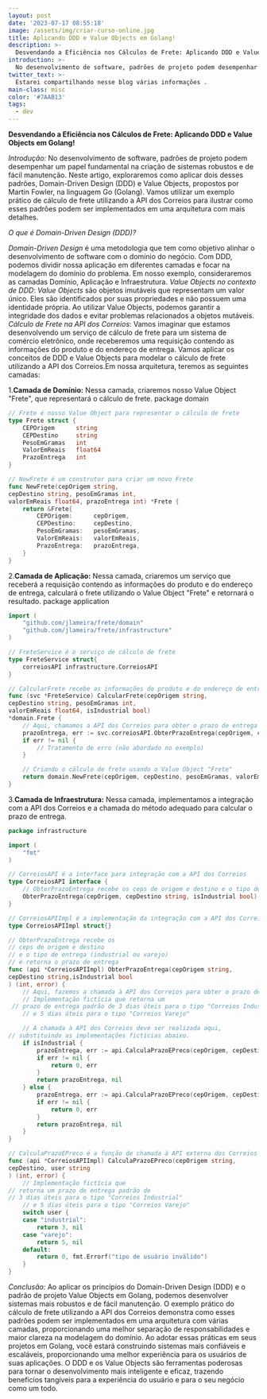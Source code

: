 ```yaml
---
layout: post
date: '2023-07-17 08:55:18'
image: /assets/img/criar-curso-online.jpg
title: Aplicando DDD e Value Objects em Golang!
description: >-
  Desvendando a Eficiência nos Cálculos de Frete: Aplicando DDD e Value Objects em Golang!.
introduction: >-
  No desenvolvimento de software, padrões de projeto podem desempenhar um papel fundamental na criação de sistemas robustos e de fácil manutenção .
twitter_text: >-
  Estarei compartilhando nesse blog várias informações .
main-class: misc
color: '#7AAB13'
tags:
  - dev
---
```


**Desvendando a Eficiência nos Cálculos de Frete: Aplicando DDD e Value Objects em Golang!**

*Introdução:*
No desenvolvimento de software, padrões de projeto podem desempenhar um papel fundamental na criação de sistemas robustos e de fácil manutenção. Neste artigo, exploraremos como aplicar dois desses padrões, Domain-Driven Design (DDD) e Value Objects, propostos por Martin Fowler, na linguagem Go (Golang). Vamos utilizar um exemplo prático de cálculo de frete utilizando a API dos Correios para ilustrar como esses padrões podem ser implementados em uma arquitetura com mais detalhes.

_O que é Domain-Driven Design (DDD)?_

_Domain-Driven Design_ é uma metodologia que tem como objetivo alinhar o desenvolvimento de software com o domínio do negócio. Com DDD, podemos dividir nossa aplicação em diferentes camadas e focar na modelagem do domínio do problema. Em nosso exemplo, consideraremos as camadas Domínio, Aplicação e Infraestrutura.
_Value Objects no contexto de DDD_:
_Value Objects_ são objetos imutáveis que representam um valor único. Eles são identificados por suas propriedades e não possuem uma identidade própria. Ao utilizar Value Objects, podemos garantir a integridade dos dados e evitar problemas relacionados a objetos mutáveis.
_Cálculo de Frete na API dos Correios_:
Vamos imaginar que estamos desenvolvendo um serviço de cálculo de frete para um sistema de comércio eletrônico, onde receberemos uma requisição contendo as informações do produto e do endereço de entrega. Vamos aplicar os conceitos de DDD e Value Objects para modelar o cálculo de frete utilizando a API dos Correios.Em nossa arquitetura, teremos as seguintes camadas:

1.**Camada de Domínio:**
Nessa camada, criaremos nosso Value Object "Frete", que representará o cálculo de frete.
package domain
```go
// Frete é nosso Value Object para representar o cálculo de frete
type Frete struct {
	CEPOrigem      string
	CEPDestino     string
	PesoEmGramas   int
	ValorEmReais   float64
	PrazoEntrega   int
}

// NewFrete é um construtor para criar um novo Frete
func NewFrete(cepOrigem string, 
cepDestino string, pesoEmGramas int,
valorEmReais float64, prazoEntrega int) *Frete {
	return &Frete{
		CEPOrigem:      cepOrigem,
		CEPDestino:     cepDestino,
		PesoEmGramas:   pesoEmGramas,
		ValorEmReais:   valorEmReais,
		PrazoEntrega:   prazoEntrega,
	}
}
```

2.**Camada de Aplicação:**
Nessa camada, criaremos um serviço que receberá a requisição contendo as informações do produto e do endereço de entrega, calculará o frete utilizando o Value Object "Frete" e retornará o resultado.
package application
```go
import (
	"github.com/jlameira/frete/domain"
	"github.com/jlameira/frete/infrastructure"
)

// FreteService é o serviço de cálculo de frete
type FreteService struct{
	correiosAPI infrastructure.CorreiosAPI
}

// CalcularFrete recebe as informações do produto e do endereço de entrega e calcula o frete
func (svc *FreteService) CalcularFrete(cepOrigem string, 
cepDestino string, pesoEmGramas int,
valorEmReais float64, isIndustrial bool)
*domain.Frete {
	// Aqui, chamamos a API dos Correios para obter o prazo de entrega
	prazoEntrega, err := svc.correiosAPI.ObterPrazoEntrega(cepOrigem, cepDestino, isIndustrial)
	if err != nil {
		// Tratamento de erro (não abordado no exemplo)
	}

	// Criando o cálculo de frete usando o Value Object "Frete"
	return domain.NewFrete(cepOrigem, cepDestino, pesoEmGramas, valorEmReais, prazoEntrega)
}
```

3.**Camada de Infraestrutura:**
Nessa camada, implementamos a integração com a API dos Correios e a chamada do método adequado para calcular o prazo de entrega.
```go
package infrastructure

import (
	"fmt"
)

// CorreiosAPI é a interface para integração com a API dos Correios
type CorreiosAPI interface {
	// ObterPrazoEntrega recebe os ceps de origem e destino e o tipo de entrega (industrial ou varejo) e retorna o prazo de entrega
	ObterPrazoEntrega(cepOrigem, cepDestino string, isIndustrial bool) (int, error)
}

// CorreiosAPIImpl é a implementação da integração com a API dos Correios
type CorreiosAPIImpl struct{}

// ObterPrazoEntrega recebe os 
// ceps de origem e destino 
// e o tipo de entrega (industrial ou varejo) 
// e retorna o prazo de entrega
func (api *CorreiosAPIImpl) ObterPrazoEntrega(cepOrigem string,
cepDestino string,isIndustrial bool
) (int, error) {
	// Aqui, fazemos a chamada à API dos Correios para obter o prazo de entrega
	// Implementação fictícia que retorna um
 // prazo de entrega padrão de 3 dias úteis para o tipo "Correios Industrial"
	// e 5 dias úteis para o tipo "Correios Varejo"

	// A chamada à API dos Correios deve ser realizada aqui, 
// substituindo as implementações fictícias abaixo.
	if isIndustrial {
		prazoEntrega, err := api.CalculaPrazoEPreco(cepOrigem, cepDestino, "industrial")
		if err != nil {
			return 0, err
		}
		return prazoEntrega, nil
	} else {
		prazoEntrega, err := api.CalculaPrazoEPreco(cepOrigem, cepDestino, "varejo")
		if err != nil {
			return 0, err
		}
		return prazoEntrega, nil
	}
}

// CalculaPrazoEPreco é a função de chamada à API externa dos Correios
func (api *CorreiosAPIImpl) CalculaPrazoEPreco(cepOrigem string, 
cepDestino, user string
) (int, error) {
	// Implementação fictícia que 
// retorna um prazo de entrega padrão de 
// 3 dias úteis para o tipo "Correios Industrial"
	// e 5 dias úteis para o tipo "Correios Varejo"
	switch user {
	case "industrial":
		return 3, nil
	case "varejo":
		return 5, nil
	default:
		return 0, fmt.Errorf("tipo de usuário inválido")
	}
}
```

*Conclusão:*
Ao aplicar os princípios do Domain-Driven Design (DDD) e o padrão de projeto Value Objects em Golang, podemos desenvolver sistemas mais robustos e de fácil manutenção. O exemplo prático do cálculo de frete utilizando a API dos Correios demonstra como esses padrões podem ser implementados em uma arquitetura com várias camadas, proporcionando uma melhor separação de responsabilidades e maior clareza na modelagem do domínio. Ao adotar essas práticas em seus projetos em Golang, você estará construindo sistemas mais confiáveis e escaláveis, proporcionando uma melhor experiência para os usuários de suas aplicações. O DDD e os Value Objects são ferramentas poderosas para tornar o desenvolvimento mais inteligente e eficaz, trazendo benefícios tangíveis para a experiência do usuário e para o seu negócio como um todo.
